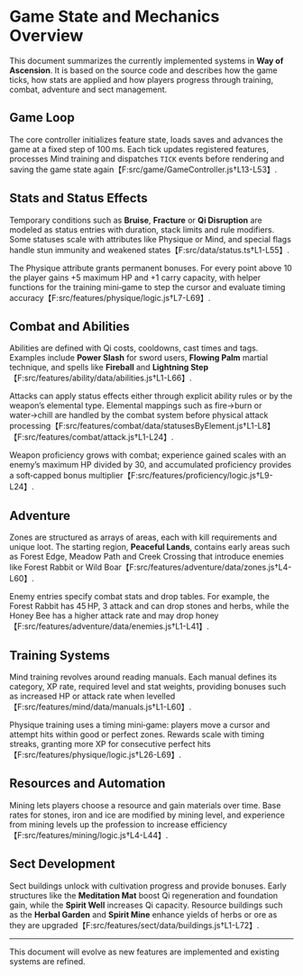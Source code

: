 # Game State and Mechanics Overview

This document summarizes the currently implemented systems in **Way of Ascension**.
It is based on the source code and describes how the game ticks, how stats are
applied and how players progress through training, combat, adventure and sect
management.

## Game Loop

The core controller initializes feature state, loads saves and advances the game
at a fixed step of 100 ms. Each tick updates registered features, processes Mind
training and dispatches `TICK` events before rendering and saving the game state
again【F:src/game/GameController.js†L13-L53】.

## Stats and Status Effects

Temporary conditions such as **Bruise**, **Fracture** or **Qi Disruption** are
modeled as status entries with duration, stack limits and rule modifiers. Some
statuses scale with attributes like Physique or Mind, and special flags handle
stun immunity and weakened states【F:src/data/status.ts†L1-L55】.

The Physique attribute grants permanent bonuses. For every point above 10 the
player gains +5 maximum HP and +1 carry capacity, with helper functions for the
training mini‑game to step the cursor and evaluate timing accuracy【F:src/features/physique/logic.js†L7-L69】.

## Combat and Abilities

Abilities are defined with Qi costs, cooldowns, cast times and tags. Examples
include **Power Slash** for sword users, **Flowing Palm** martial technique, and
spells like **Fireball** and **Lightning Step**【F:src/features/ability/data/abilities.js†L1-L66】.

Attacks can apply status effects either through explicit ability rules or by the
weapon’s elemental type. Elemental mappings such as fire→burn or water→chill are
handled by the combat system before physical attack processing【F:src/features/combat/data/statusesByElement.js†L1-L8】【F:src/features/combat/attack.js†L1-L24】.

Weapon proficiency grows with combat; experience gained scales with an enemy’s
maximum HP divided by 30, and accumulated proficiency provides a soft‑capped
bonus multiplier【F:src/features/proficiency/logic.js†L9-L24】.

## Adventure

Zones are structured as arrays of areas, each with kill requirements and unique
loot. The starting region, **Peaceful Lands**, contains early areas such as
Forest Edge, Meadow Path and Creek Crossing that introduce enemies like Forest
Rabbit or Wild Boar【F:src/features/adventure/data/zones.js†L4-L60】.

Enemy entries specify combat stats and drop tables. For example, the Forest
Rabbit has 45 HP, 3 attack and can drop stones and herbs, while the Honey Bee has
a higher attack rate and may drop honey【F:src/features/adventure/data/enemies.js†L1-L41】.

## Training Systems

Mind training revolves around reading manuals. Each manual defines its category,
XP rate, required level and stat weights, providing bonuses such as increased HP
or attack rate when levelled【F:src/features/mind/data/manuals.js†L1-L60】.

Physique training uses a timing mini‑game: players move a cursor and attempt hits
within good or perfect zones. Rewards scale with timing streaks, granting more
XP for consecutive perfect hits【F:src/features/physique/logic.js†L26-L69】.

## Resources and Automation

Mining lets players choose a resource and gain materials over time. Base rates
for stones, iron and ice are modified by mining level, and experience from
mining levels up the profession to increase efficiency【F:src/features/mining/logic.js†L4-L44】.

## Sect Development

Sect buildings unlock with cultivation progress and provide bonuses. Early
structures like the **Meditation Mat** boost Qi regeneration and foundation
gain, while the **Spirit Well** increases Qi capacity. Resource buildings such
as the **Herbal Garden** and **Spirit Mine** enhance yields of herbs or ore as
they are upgraded【F:src/features/sect/data/buildings.js†L1-L72】.

---
This document will evolve as new features are implemented and existing systems
are refined.
